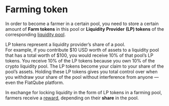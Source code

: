 # Farming token

In order to become a farmer in a certain pool, you need to store a certain amount of **Farm tokens** in this pool or **Liquidity Provider** **(LP) tokens** of the corresponding [liquidity pool](../../pools/).

LP tokens represent a liquidity provider’s share of a pool.\
For example, if you contribute $10 USD worth of assets to a liquidity pool that has a total worth of $100, you would receive 10% of that pool’s LP tokens. You receive 10% of the LP tokens because you own 10% of the crypto liquidity pool. The LP tokens become your claim to your share of the pool’s assets. Holding these LP tokens gives you total control over when you withdraw your share of the pool without interference from anyone — even the FlatQube platform.

In exchange for locking liquidity in the form of LP tokens in a farming pool, farmers receive a [reward](reward-token.md), depending on their **share** in the pool.
